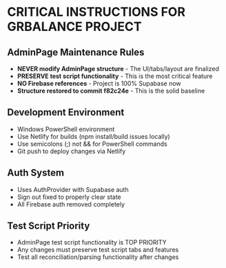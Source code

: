 # CRITICAL INSTRUCTIONS FOR GRBALANCE PROJECT

## AdminPage Maintenance Rules
- **NEVER modify AdminPage structure** - The UI/tabs/layout are finalized
- **PRESERVE test script functionality** - This is the most critical feature
- **NO Firebase references** - Project is 100% Supabase now
- **Structure restored to commit f82c24e** - This is the solid baseline

## Development Environment
- Windows PowerShell environment
- Use Netlify for builds (npm install/build issues locally)
- Use semicolons (;) not && for PowerShell commands
- Git push to deploy changes via Netlify

## Auth System
- Uses AuthProvider with Supabase auth
- Sign out fixed to properly clear state
- All Firebase auth removed completely

## Test Script Priority
- AdminPage test script functionality is TOP PRIORITY
- Any changes must preserve test script tabs and features
- Test all reconciliation/parsing functionality after changes